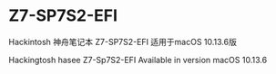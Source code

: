 # Z7-SP7S2-EFI
Hackintosh 神舟笔记本 Z7-SP7S2-EFI
适用于macOS 10.13.6版

Hackingtosh hasee Z7-Sp7S2-EFI
Available in version macOS 10.13.6
